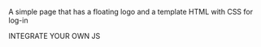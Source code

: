 A simple page that has a floating logo and a template HTML with CSS for log-in

INTEGRATE YOUR OWN JS